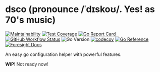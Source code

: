 # dsco (pronounce /ˈdɪskoʊ/. Yes! as 70's music)

[![Maintainability](https://api.codeclimate.com/v1/badges/c64776c8e19d20057719/maintainability)](https://codeclimate.com/github/byte4ever/dsco/maintainability)
[![Test Coverage](https://api.codeclimate.com/v1/badges/c64776c8e19d20057719/test_coverage)](https://codeclimate.com/github/byte4ever/dsco/test_coverage)
[![Go Report Card](https://goreportcard.com/badge/github.com/byte4ever/dsco?style=flat-square)](https://goreportcard.com/report/github.com/byte4ever/dsco)
[![GitHub Workflow Status](https://img.shields.io/github/workflow/status/byte4ever/dsco/Go?style=flat-square)](https://github.com/byte4ever/dsco/actions?query=workflow%3AGo)
![Go Version](https://img.shields.io/badge/go%20version-%3E=1.18-61CFDD.svg?style=flat-square)
[![codecov](https://codecov.io/gh/byte4ever/dsco/branch/master/graph/badge.svg?token=E5OURNE56X)](https://codecov.io/gh/byte4ever/dsco)
[![Go Reference](https://pkg.go.dev/badge/github.com/byte4ever/dsco.svg)](https://pkg.go.dev/github.com/byte4ever/dsco)
[![Foresight Docs](https://foresight.service.thundra.io/public/api/v1/badge/utilization?repoId=d50e5cf2-5749-4983-8a6b-00e6e12927a2)](https://foresight.docs.thundra.io/)

An easy go configuration helper with powerful features.

**WIP**! Not ready now!



